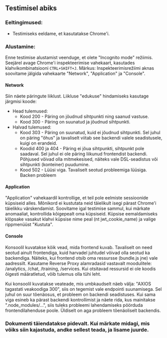 ## Testimisel abiks

### Eeltingimused:
- Testimiseks eeldame, et kasutatakse Chrome'i.

### Alustamine:
Enne testimise alustamist veenduge, et olete "Incognito mode" režiimis. Seejärel avage Chrome'i inspekteerimise vahekaart, kasutades klahvikombinatsiooni `CTRL+SHIFT+J`.
Märkus: Inspekteerimisrežiimi aknas soovitame jälgida vahekaarte "Network", "Application" ja "Console".

#### Network
Siin näete päringute liiklust. Liikluse "edukuse" hindamiseks kasutage järgmisi koode:
- Head tulemused:
    - Kood 200 - Päring on jõudnud sihtpunkti ning saanud vastuse.
    - Kood 300 - Päring on suunatud ja jõudnud sihtpunkti.
- Halvad tulemused:
    - Kood 303 - Päring on suunatud, kuid ei jõudnud sihtpunkti.
        Sel juhul on päring "õhus" ja tavaliselt viitab see backendi valele seadistusele, kuigi on erandeid.
    - Koodid 400 ja 404 - Päring ei jõua sihtpunkti, sihtpunkt pole saadaval.
        Sel juhul ei ole päring liikunud frontendist backendi. Põhjused võivad olla mitmekesised, näiteks vale DSL-seadistus või sihtpunkti (konteiner) puudumine.
    - Kood 502 - Lüüsi viga.
        Tavaliselt seotud probleemiga lüüsiga. Backen probleem

#### Application
"Application" vahekaardil kontrollige, et teil pole eelmiste sessioonide küpsiseid alles. Mõnikord ei kustutata neid täielikult isegi pärast Chrome'i täielikku värskendamist. Soovitame igal testimise sammul, kui märkate anomaaliat, kontrollida kõigepealt oma küpsiseid.
Küpsise eemaldamiseks klõpsake vasakut klahvi küpsise nime peal (nt jwt_cookie_name) ja valige rippmenüüst "Kustuta".

#### Console
Konsoolil kuvatakse kõik vead, mida frontend kuvab. Tavaliselt on need seotud ainult frontendiga, kuid harvadel juhtudel võivad olla seotud ka backendiga.
Näiteks, kui frontend otsib oma ressursse (bundle.js jne) vale aadressilt.
Kasutame Reverse Proxy alamradasid vastavalt moodulitele: /analytics, /chat, /training, /services.
Kui otsitavad ressursid ei ole koodis õigesti määratletud, võib tulemus olla tühi leht.

Kui konsoolil kuvatakse veateade, mis umbkaudselt näeb välja: "AXIOS tagastati veakoodiga 300", siis on tegemist vale endpointi suunamisega. Sel juhul on suur tõenäosus, et probleem on backendi seadistuses.
Kui sama viga esineb ka pärast backendi kontrollimist ja näete rida, kus mainitakse ".node_modules/...", siis tuleks probleemi lahendamiseks pöörduda frontendilahenduse poole. Üldiselt on aga probleem tõenäoliselt backendis.

### Dokumenti täiendatakse pidevalt. Kui märkate midagi, mis võiks siin kajastuda, andke sellest teada, ja lisame juurde.
